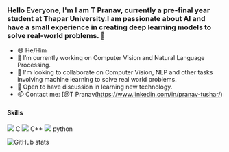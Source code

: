 ### Hello Everyone, I'm I am T Pranav, currently a pre-final year student at Thapar University.I am passionate about AI and have a small experience in creating deep learning models to solve real-world problems. 👋

- 😄 He/Him
- 🔭 I’m currently working on Computer Vision and Natural Language Processing. 
- 👯 I'm looking to collaborate on Computer Vision, NLP and other tasks involving machine learning to solve real world problems.
- 💬 Open to have discussion in learning new technology. 
- 📫 Contact me: [@T Pranav(https://www.linkedin.com/in/pranav-tushar/)



#### Skills 

<img src="https://img.icons8.com/color/48/000000/c-programming.png"/>   C 
<img src="https://img.icons8.com/color/48/000000/c-plus-plus-logo.png"/>  C++ 
<img src="https://img.icons8.com/color/48/000000/python--v2.png"/>  python

![GitHub stats](https://github-readme-stats.vercel.app/api?username=pranavtushar&show_icons=truee&theme=radical)  
